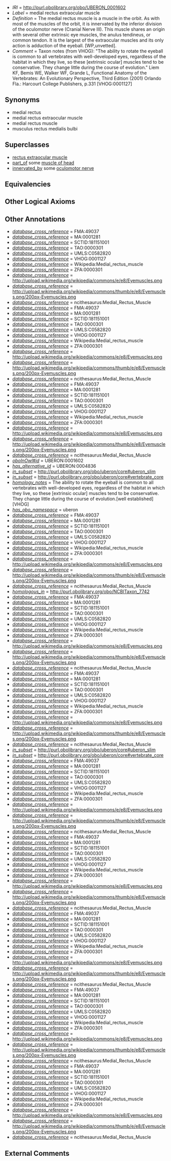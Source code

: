  * *IRI* = http://purl.obolibrary.org/obo/UBERON_0001602
 * *Label* = medial rectus extraocular muscle
 * *Definition* = The medial rectus muscle is a muscle in the orbit. As with most of the muscles of the orbit, it is innervated by the inferior division of the oculomotor nerve (Cranial Nerve III). This muscle shares an origin with several other extrinsic eye muscles, the anulus tendineus, or common tendon. It is the largest of the extraocular muscles and its only action is adduction of the eyeball. [WP,unvetted].
 * *Comment* = Taxon notes (from VHOG): "The ability to rotate the eyeball is common to all vertebrates with well-developed eyes, regardless of the habitat in which they live, so these [extrinsic ocular] muscles tend to be conservative. They change little during the course of evolution." Liem KF, Bemis WE, Walker WF, Grande L, Functional Anatomy of the Vertebrates: An Evolutionary Perspective, Third Edition (2001) Orlando Fla.: Harcourt College Publishers, p.331 [VHOG:0001127]

## Synonyms

 * medial rectus
 * medial rectus extraocular muscle
 * medial rectus muscle
 * musculus rectus medialis bulbi

## Superclasses

 * [rectus extraocular muscle](../../UBERON/33/UBERON_0006533.md)
 * [part_of](../../BFO/50/BFO_0000050.md) some [muscle of head](../../UBERON/76/UBERON_0002376.md)
 * [innervated_by](../../RO/05/RO_0002005.md) some [oculomotor nerve](../../UBERON/43/UBERON_0001643.md)

## Equivalencies


## Other Logical Axioms


## Other Annotations

 * *[database_cross_reference](../../ef/oboInOwl#hasDbXref.md)* = FMA:49037
 * *[database_cross_reference](../../ef/oboInOwl#hasDbXref.md)* = MA:0001281
 * *[database_cross_reference](../../ef/oboInOwl#hasDbXref.md)* = SCTID:181151001
 * *[database_cross_reference](../../ef/oboInOwl#hasDbXref.md)* = TAO:0000301
 * *[database_cross_reference](../../ef/oboInOwl#hasDbXref.md)* = UMLS:C0582820
 * *[database_cross_reference](../../ef/oboInOwl#hasDbXref.md)* = VHOG:0001127
 * *[database_cross_reference](../../ef/oboInOwl#hasDbXref.md)* = Wikipedia:Medial_rectus_muscle
 * *[database_cross_reference](../../ef/oboInOwl#hasDbXref.md)* = ZFA:0000301
 * *[database_cross_reference](../../ef/oboInOwl#hasDbXref.md)* = http://upload.wikimedia.org/wikipedia/commons/e/e8/Eyemuscles.png
 * *[database_cross_reference](../../ef/oboInOwl#hasDbXref.md)* = http://upload.wikimedia.org/wikipedia/commons/thumb/e/e8/Eyemuscles.png/200px-Eyemuscles.png
 * *[database_cross_reference](../../ef/oboInOwl#hasDbXref.md)* = ncithesaurus:Medial_Rectus_Muscle
 * *[database_cross_reference](../../ef/oboInOwl#hasDbXref.md)* = FMA:49037
 * *[database_cross_reference](../../ef/oboInOwl#hasDbXref.md)* = MA:0001281
 * *[database_cross_reference](../../ef/oboInOwl#hasDbXref.md)* = SCTID:181151001
 * *[database_cross_reference](../../ef/oboInOwl#hasDbXref.md)* = TAO:0000301
 * *[database_cross_reference](../../ef/oboInOwl#hasDbXref.md)* = UMLS:C0582820
 * *[database_cross_reference](../../ef/oboInOwl#hasDbXref.md)* = VHOG:0001127
 * *[database_cross_reference](../../ef/oboInOwl#hasDbXref.md)* = Wikipedia:Medial_rectus_muscle
 * *[database_cross_reference](../../ef/oboInOwl#hasDbXref.md)* = ZFA:0000301
 * *[database_cross_reference](../../ef/oboInOwl#hasDbXref.md)* = http://upload.wikimedia.org/wikipedia/commons/e/e8/Eyemuscles.png
 * *[database_cross_reference](../../ef/oboInOwl#hasDbXref.md)* = http://upload.wikimedia.org/wikipedia/commons/thumb/e/e8/Eyemuscles.png/200px-Eyemuscles.png
 * *[database_cross_reference](../../ef/oboInOwl#hasDbXref.md)* = ncithesaurus:Medial_Rectus_Muscle
 * *[database_cross_reference](../../ef/oboInOwl#hasDbXref.md)* = FMA:49037
 * *[database_cross_reference](../../ef/oboInOwl#hasDbXref.md)* = MA:0001281
 * *[database_cross_reference](../../ef/oboInOwl#hasDbXref.md)* = SCTID:181151001
 * *[database_cross_reference](../../ef/oboInOwl#hasDbXref.md)* = TAO:0000301
 * *[database_cross_reference](../../ef/oboInOwl#hasDbXref.md)* = UMLS:C0582820
 * *[database_cross_reference](../../ef/oboInOwl#hasDbXref.md)* = VHOG:0001127
 * *[database_cross_reference](../../ef/oboInOwl#hasDbXref.md)* = Wikipedia:Medial_rectus_muscle
 * *[database_cross_reference](../../ef/oboInOwl#hasDbXref.md)* = ZFA:0000301
 * *[database_cross_reference](../../ef/oboInOwl#hasDbXref.md)* = http://upload.wikimedia.org/wikipedia/commons/e/e8/Eyemuscles.png
 * *[database_cross_reference](../../ef/oboInOwl#hasDbXref.md)* = http://upload.wikimedia.org/wikipedia/commons/thumb/e/e8/Eyemuscles.png/200px-Eyemuscles.png
 * *[database_cross_reference](../../ef/oboInOwl#hasDbXref.md)* = ncithesaurus:Medial_Rectus_Muscle
 * *[oboInOwl#id](../../id/oboInOwl#id.md)* = UBERON:0001602
 * *[has_alternative_id](../../Id/oboInOwl#hasAlternativeId.md)* = UBERON:0004836
 * *[in_subset](../../et/oboInOwl#inSubset.md)* = http://purl.obolibrary.org/obo/uberon/core#uberon_slim
 * *[in_subset](../../et/oboInOwl#inSubset.md)* = http://purl.obolibrary.org/obo/uberon/core#vertebrate_core
 * *[homology_notes](../../UBPROP/03/UBPROP_0000003.md)* = The ability to rotate the eyeball is common to all vertebrates with well-developed eyes, regardless of the habitat in which they live, so these [extrinsic ocular] muscles tend to be conservative. They change little during the course of evolution.[well established][VHOG]
 * *[has_obo_namespace](../../ce/oboInOwl#hasOBONamespace.md)* = uberon
 * *[database_cross_reference](../../ef/oboInOwl#hasDbXref.md)* = FMA:49037
 * *[database_cross_reference](../../ef/oboInOwl#hasDbXref.md)* = MA:0001281
 * *[database_cross_reference](../../ef/oboInOwl#hasDbXref.md)* = SCTID:181151001
 * *[database_cross_reference](../../ef/oboInOwl#hasDbXref.md)* = TAO:0000301
 * *[database_cross_reference](../../ef/oboInOwl#hasDbXref.md)* = UMLS:C0582820
 * *[database_cross_reference](../../ef/oboInOwl#hasDbXref.md)* = VHOG:0001127
 * *[database_cross_reference](../../ef/oboInOwl#hasDbXref.md)* = Wikipedia:Medial_rectus_muscle
 * *[database_cross_reference](../../ef/oboInOwl#hasDbXref.md)* = ZFA:0000301
 * *[database_cross_reference](../../ef/oboInOwl#hasDbXref.md)* = http://upload.wikimedia.org/wikipedia/commons/e/e8/Eyemuscles.png
 * *[database_cross_reference](../../ef/oboInOwl#hasDbXref.md)* = http://upload.wikimedia.org/wikipedia/commons/thumb/e/e8/Eyemuscles.png/200px-Eyemuscles.png
 * *[database_cross_reference](../../ef/oboInOwl#hasDbXref.md)* = ncithesaurus:Medial_Rectus_Muscle
 * *[homologous_in](../../core#homologous/in/core#homologous_in.md)* = http://purl.obolibrary.org/obo/NCBITaxon_7742
 * *[database_cross_reference](../../ef/oboInOwl#hasDbXref.md)* = FMA:49037
 * *[database_cross_reference](../../ef/oboInOwl#hasDbXref.md)* = MA:0001281
 * *[database_cross_reference](../../ef/oboInOwl#hasDbXref.md)* = SCTID:181151001
 * *[database_cross_reference](../../ef/oboInOwl#hasDbXref.md)* = TAO:0000301
 * *[database_cross_reference](../../ef/oboInOwl#hasDbXref.md)* = UMLS:C0582820
 * *[database_cross_reference](../../ef/oboInOwl#hasDbXref.md)* = VHOG:0001127
 * *[database_cross_reference](../../ef/oboInOwl#hasDbXref.md)* = Wikipedia:Medial_rectus_muscle
 * *[database_cross_reference](../../ef/oboInOwl#hasDbXref.md)* = ZFA:0000301
 * *[database_cross_reference](../../ef/oboInOwl#hasDbXref.md)* = http://upload.wikimedia.org/wikipedia/commons/e/e8/Eyemuscles.png
 * *[database_cross_reference](../../ef/oboInOwl#hasDbXref.md)* = http://upload.wikimedia.org/wikipedia/commons/thumb/e/e8/Eyemuscles.png/200px-Eyemuscles.png
 * *[database_cross_reference](../../ef/oboInOwl#hasDbXref.md)* = ncithesaurus:Medial_Rectus_Muscle
 * *[database_cross_reference](../../ef/oboInOwl#hasDbXref.md)* = FMA:49037
 * *[database_cross_reference](../../ef/oboInOwl#hasDbXref.md)* = MA:0001281
 * *[database_cross_reference](../../ef/oboInOwl#hasDbXref.md)* = SCTID:181151001
 * *[database_cross_reference](../../ef/oboInOwl#hasDbXref.md)* = TAO:0000301
 * *[database_cross_reference](../../ef/oboInOwl#hasDbXref.md)* = UMLS:C0582820
 * *[database_cross_reference](../../ef/oboInOwl#hasDbXref.md)* = VHOG:0001127
 * *[database_cross_reference](../../ef/oboInOwl#hasDbXref.md)* = Wikipedia:Medial_rectus_muscle
 * *[database_cross_reference](../../ef/oboInOwl#hasDbXref.md)* = ZFA:0000301
 * *[database_cross_reference](../../ef/oboInOwl#hasDbXref.md)* = http://upload.wikimedia.org/wikipedia/commons/e/e8/Eyemuscles.png
 * *[database_cross_reference](../../ef/oboInOwl#hasDbXref.md)* = http://upload.wikimedia.org/wikipedia/commons/thumb/e/e8/Eyemuscles.png/200px-Eyemuscles.png
 * *[database_cross_reference](../../ef/oboInOwl#hasDbXref.md)* = ncithesaurus:Medial_Rectus_Muscle
 * *[in_subset](../../et/oboInOwl#inSubset.md)* = http://purl.obolibrary.org/obo/uberon/core#uberon_slim
 * *[in_subset](../../et/oboInOwl#inSubset.md)* = http://purl.obolibrary.org/obo/uberon/core#vertebrate_core
 * *[database_cross_reference](../../ef/oboInOwl#hasDbXref.md)* = FMA:49037
 * *[database_cross_reference](../../ef/oboInOwl#hasDbXref.md)* = MA:0001281
 * *[database_cross_reference](../../ef/oboInOwl#hasDbXref.md)* = SCTID:181151001
 * *[database_cross_reference](../../ef/oboInOwl#hasDbXref.md)* = TAO:0000301
 * *[database_cross_reference](../../ef/oboInOwl#hasDbXref.md)* = UMLS:C0582820
 * *[database_cross_reference](../../ef/oboInOwl#hasDbXref.md)* = VHOG:0001127
 * *[database_cross_reference](../../ef/oboInOwl#hasDbXref.md)* = Wikipedia:Medial_rectus_muscle
 * *[database_cross_reference](../../ef/oboInOwl#hasDbXref.md)* = ZFA:0000301
 * *[database_cross_reference](../../ef/oboInOwl#hasDbXref.md)* = http://upload.wikimedia.org/wikipedia/commons/e/e8/Eyemuscles.png
 * *[database_cross_reference](../../ef/oboInOwl#hasDbXref.md)* = http://upload.wikimedia.org/wikipedia/commons/thumb/e/e8/Eyemuscles.png/200px-Eyemuscles.png
 * *[database_cross_reference](../../ef/oboInOwl#hasDbXref.md)* = ncithesaurus:Medial_Rectus_Muscle
 * *[database_cross_reference](../../ef/oboInOwl#hasDbXref.md)* = FMA:49037
 * *[database_cross_reference](../../ef/oboInOwl#hasDbXref.md)* = MA:0001281
 * *[database_cross_reference](../../ef/oboInOwl#hasDbXref.md)* = SCTID:181151001
 * *[database_cross_reference](../../ef/oboInOwl#hasDbXref.md)* = TAO:0000301
 * *[database_cross_reference](../../ef/oboInOwl#hasDbXref.md)* = UMLS:C0582820
 * *[database_cross_reference](../../ef/oboInOwl#hasDbXref.md)* = VHOG:0001127
 * *[database_cross_reference](../../ef/oboInOwl#hasDbXref.md)* = Wikipedia:Medial_rectus_muscle
 * *[database_cross_reference](../../ef/oboInOwl#hasDbXref.md)* = ZFA:0000301
 * *[database_cross_reference](../../ef/oboInOwl#hasDbXref.md)* = http://upload.wikimedia.org/wikipedia/commons/e/e8/Eyemuscles.png
 * *[database_cross_reference](../../ef/oboInOwl#hasDbXref.md)* = http://upload.wikimedia.org/wikipedia/commons/thumb/e/e8/Eyemuscles.png/200px-Eyemuscles.png
 * *[database_cross_reference](../../ef/oboInOwl#hasDbXref.md)* = ncithesaurus:Medial_Rectus_Muscle
 * *[database_cross_reference](../../ef/oboInOwl#hasDbXref.md)* = FMA:49037
 * *[database_cross_reference](../../ef/oboInOwl#hasDbXref.md)* = MA:0001281
 * *[database_cross_reference](../../ef/oboInOwl#hasDbXref.md)* = SCTID:181151001
 * *[database_cross_reference](../../ef/oboInOwl#hasDbXref.md)* = TAO:0000301
 * *[database_cross_reference](../../ef/oboInOwl#hasDbXref.md)* = UMLS:C0582820
 * *[database_cross_reference](../../ef/oboInOwl#hasDbXref.md)* = VHOG:0001127
 * *[database_cross_reference](../../ef/oboInOwl#hasDbXref.md)* = Wikipedia:Medial_rectus_muscle
 * *[database_cross_reference](../../ef/oboInOwl#hasDbXref.md)* = ZFA:0000301
 * *[database_cross_reference](../../ef/oboInOwl#hasDbXref.md)* = http://upload.wikimedia.org/wikipedia/commons/e/e8/Eyemuscles.png
 * *[database_cross_reference](../../ef/oboInOwl#hasDbXref.md)* = http://upload.wikimedia.org/wikipedia/commons/thumb/e/e8/Eyemuscles.png/200px-Eyemuscles.png
 * *[database_cross_reference](../../ef/oboInOwl#hasDbXref.md)* = ncithesaurus:Medial_Rectus_Muscle
 * *[database_cross_reference](../../ef/oboInOwl#hasDbXref.md)* = FMA:49037
 * *[database_cross_reference](../../ef/oboInOwl#hasDbXref.md)* = MA:0001281
 * *[database_cross_reference](../../ef/oboInOwl#hasDbXref.md)* = SCTID:181151001
 * *[database_cross_reference](../../ef/oboInOwl#hasDbXref.md)* = TAO:0000301
 * *[database_cross_reference](../../ef/oboInOwl#hasDbXref.md)* = UMLS:C0582820
 * *[database_cross_reference](../../ef/oboInOwl#hasDbXref.md)* = VHOG:0001127
 * *[database_cross_reference](../../ef/oboInOwl#hasDbXref.md)* = Wikipedia:Medial_rectus_muscle
 * *[database_cross_reference](../../ef/oboInOwl#hasDbXref.md)* = ZFA:0000301
 * *[database_cross_reference](../../ef/oboInOwl#hasDbXref.md)* = http://upload.wikimedia.org/wikipedia/commons/e/e8/Eyemuscles.png
 * *[database_cross_reference](../../ef/oboInOwl#hasDbXref.md)* = http://upload.wikimedia.org/wikipedia/commons/thumb/e/e8/Eyemuscles.png/200px-Eyemuscles.png
 * *[database_cross_reference](../../ef/oboInOwl#hasDbXref.md)* = ncithesaurus:Medial_Rectus_Muscle
 * *[database_cross_reference](../../ef/oboInOwl#hasDbXref.md)* = FMA:49037
 * *[database_cross_reference](../../ef/oboInOwl#hasDbXref.md)* = MA:0001281
 * *[database_cross_reference](../../ef/oboInOwl#hasDbXref.md)* = SCTID:181151001
 * *[database_cross_reference](../../ef/oboInOwl#hasDbXref.md)* = TAO:0000301
 * *[database_cross_reference](../../ef/oboInOwl#hasDbXref.md)* = UMLS:C0582820
 * *[database_cross_reference](../../ef/oboInOwl#hasDbXref.md)* = VHOG:0001127
 * *[database_cross_reference](../../ef/oboInOwl#hasDbXref.md)* = Wikipedia:Medial_rectus_muscle
 * *[database_cross_reference](../../ef/oboInOwl#hasDbXref.md)* = ZFA:0000301
 * *[database_cross_reference](../../ef/oboInOwl#hasDbXref.md)* = http://upload.wikimedia.org/wikipedia/commons/e/e8/Eyemuscles.png
 * *[database_cross_reference](../../ef/oboInOwl#hasDbXref.md)* = http://upload.wikimedia.org/wikipedia/commons/thumb/e/e8/Eyemuscles.png/200px-Eyemuscles.png
 * *[database_cross_reference](../../ef/oboInOwl#hasDbXref.md)* = ncithesaurus:Medial_Rectus_Muscle

## External Comments

